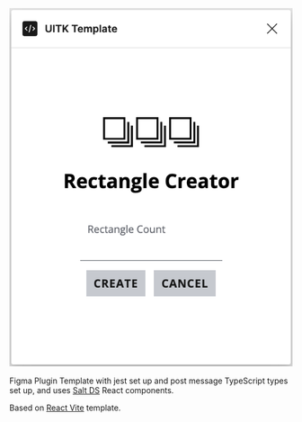 ![Plugin screenshot](docs/images/Template-plugin-screenshot.png)

Figma Plugin Template with jest set up and post message TypeScript types set up, and uses [Salt DS](https://github.com/jpmorganchase/salt-ds) React components.

Based on [React Vite](https://github.com/origami-z/figma-react-vite-template) template.
